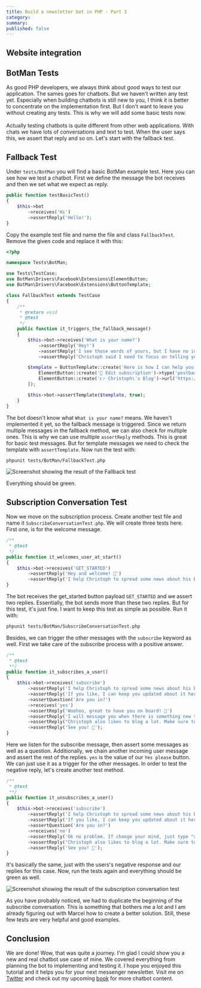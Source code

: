 ```yaml
---
title: Build a newsletter bot in PHP - Part 3
category:
summary:
published: false
---
```


## Website integration




## BotMan Tests

As good PHP developers, we always think about good ways to test our application. The sames goes for chatbots. But we haven't written any test yet. Especially when building chatbots is still new to you, I think it is better to concentrate on the implementation first. But I don't want to leave you without creating any tests. This is why we will add some basic tests now.
<br /><br />
Actually testing chatbots is quite different from other web applications. With chats we have lots of conversations and text to test. When the user says this, we assert that reply and so on. Let's start with the fallback test.

## Fallback Test

Under `tests/BotMan` you will find a basic BotMan example test. Here you can see how we test a chatbot. First we define the message the bot receives and then we set what we expect as reply.

```php
public function testBasicTest()
{
	$this->bot
		->receives('Hi')
		->assertReply('Hello!');
}
```

Copy the example test file and name the file and class `FallbackTest`. Remove the given code and replace it with this:
```php
<?php

namespace Tests\BotMan;

use Tests\TestCase;
use BotMan\Drivers\Facebook\Extensions\ElementButton;
use BotMan\Drivers\Facebook\Extensions\ButtonTemplate;

class FallbackTest extends TestCase
{
    /**
     * @return void
     * @test
     */
    public function it_triggers_the_fallback_message()
    {
        $this->bot->receives('What is your name?')
            ->assertReply('Hey!')
            ->assertReply('I see those words of yours, but I have no idea what they mean. 🤔')
            ->assertReply('Christoph said I need to focus on telling you about his book development for now. Maybe later he will train me to understand your messages as well. I hope so ☺️');

        $template = ButtonTemplate::create('Here is how I can help you:')->addButtons([
            ElementButton::create('💌 Edit subscription')->type('postback')->payload('subscribe'),
            ElementButton::create('👉 Christoph\'s Blog')->url('https://christoph-rumpel.com/')
        ]);

        $this->bot->assertTemplate($template, true);
    }
}

```

The bot doesn't know what `What is your name?` means. We haven't implemented it yet, so the fallback message is triggered. Since we return multiple messages in the fallback method, we can also check for multiple ones. This is why we can use multiple `assertReply` methods. This is great for basic test messages. But for template messages we need to check the template with `assertTemplate`. Now run the test with:

 ```bash 
phpunit tests/BotMan/FallbackTest.php
 ```

<img class="blogimage" alt="Screenshot showing the result of the Fallback test" src="/images/blog/nl_fallback_test.png" />

Everything should be green.

## Subscription Conversation Test

Now we move on the subscription process. Create another test file and name it `SubscribeConversationTest.php`. We will create three tests here. First one, is for the welcome message.

```php
/**
 * @test
 */
public function it_welcomes_user_at_start()
{
	$this->bot->receives('GET_STARTED')
		->assertReply('Hey and welcome! 👋')
		->assertReply('I help Christoph to spread some news about his book development. 📘');
}
```

The bot receives the get_started button payload `GET_STARTED` and we assert two replies. Essentially, the bot sends more than these two replies. But for this test, it's just fine. I want to keep this test as simple as possible. Run it with:

```bash
phpunit tests/BotMan/SubscribeConversationTest.php
```

Besides, we can trigger the other messages with the `subscribe` keyword as well. First we take care of the subscribe process with a positive answer.

```php
/**
 * @test
 **/
public function it_subscribes_a_user()
{
	$this->bot->receives('subscribe')
		->assertReply('I help Christoph to spread some news about his book development. 📘')
		->assertReply('If you like, I can keep you updated about it here on Facebook Messenger.')
		->assertQuestion('Are you in?')
		->receives('yes')
		->assertReply('Woohoo, great to have you on board! 🎉')
		->assertReply('I will message you when there is something new to tell ✌️')
		->assertReply("Christoph also likes to blog a lot. Make sure to check out his site for more chatbot stuff: \n ✨ https://christoph-rumpel.com/ ✨ ")
		->assertReply('See you! 👋');
}
```
Here we listen for the subscribe message, then assert some messages as well as a question. Additionally, we chain another incoming user message and assert the rest of the replies. `yes` is the value of our `Yes please` button. We can just use it as a trigger for the other messages. In order to test the negative reply, let's create another test method.

```php
/**
 * @test
 **/
public function it_unsubscribes_a_user()
{
	$this->bot->receives('subscribe')
		->assertReply('I help Christoph to spread some news about his book development. 📘')
		->assertReply('If you like, I can keep you updated about it here on Facebook Messenger.')
		->assertQuestion('Are you in?')
		->receives('no')
		->assertReply('Ok no problem. If change your mind, just type "subscribe".')
		->assertReply("Christoph also likes to blog a lot. Make sure to check out his site for more chatbot stuff: \n ✨ https://christoph-rumpel.com/ ✨ ")
		->assertReply('See you! 👋');
}
```

It's basically the same, just with the users's negative response and our replies for this case. Now, run the tests again and everything should be green as well.

<img class="blogimage" alt="Screenshot showing the result of the subscription conversation test" src="/images/blog/nl_subscription_test.png" />

As you have probably noticed, we had to duplicate the beginning of the subscribe conversation. This is something that bothers me a lot and I am already figuring out with Marcel how to create a better solution. Still, these few tests are very helpful and good examples.


## Conclusion

We are done! Wow, that was quite a journey. I'm glad I could show you a new and real chatbot use case of mine. We covered everything from planning the bot to implementing and testing it. I hope you enjoyed this tutorial and it helps you for your next messenger newsletter. Visit me on [Twitter](https://twitter.com/christophrumpel) and check out my upcoming [book](https://christoph-rumpel.com/build-chatbots-with-php) for more chatbot content.